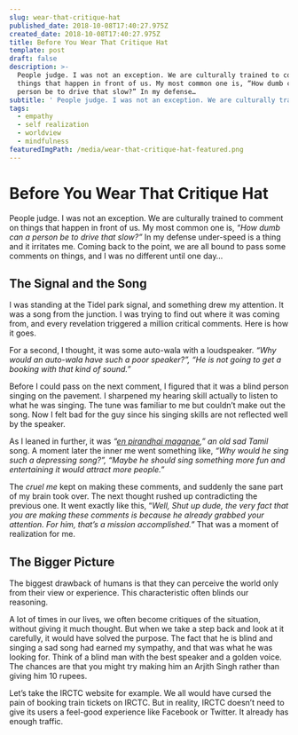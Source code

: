 ```yaml
---
slug: wear-that-critique-hat
published_date: 2018-10-08T17:40:27.975Z
created_date: 2018-10-08T17:40:27.975Z
title: Before You Wear That Critique Hat
template: post
draft: false
description: >-
  People judge. I was not an exception. We are culturally trained to comment on
  things that happen in front of us. My most common one is, “How dumb can a
  person be to drive that slow?” In my defense…
subtitle: ' People judge. I was not an exception. We are culturally trained to comment on things that happen in front of us. My most common one is… '
tags:
  - empathy
  - self realization
  - worldview
  - mindfulness
featuredImgPath: /media/wear-that-critique-hat-featured.png
---
```

# Before You Wear That Critique Hat

People judge. I was not an exception. We are culturally trained to comment on things that happen in front of us. My most common one is, _“How dumb can a person be to drive that slow?”_ In my defense under-speed is a thing and it irritates me. Coming back to the point, we are all bound to pass some comments on things, and I was no different until one day…

## The Signal and the Song

I was standing at the Tidel park signal, and something drew my attention. It was a song from the junction. I was trying to find out where it was coming from, and every revelation triggered a million critical comments. Here is how it goes.

For a second, I thought, it was some auto-wala with a loudspeaker. _“Why would an auto-wala have such a poor speaker?”, “He is not going to get a booking with that kind of sound.”_

Before I could pass on the next comment, I figured that it was a blind person singing on the pavement. I sharpened my hearing skill actually to listen to what he was singing. The tune was familiar to me but couldn’t make out the song. Now I felt bad for the guy since his singing skills are not reflected well by the speaker.

As I leaned in further, it was _“_[_en pirandhai maganae_](https://www.youtube.com/watch?v=CSD1juEt_eY)_,” an old sad Tamil_ song. A moment later the inner me went something like, _“Why would he sing such a depressing song?”,_ _“Maybe he should sing something more fun and entertaining it would attract more people.”_

The _cruel me_ kept on making these comments, and suddenly the sane part of my brain took over. The next thought rushed up contradicting the previous one. It went exactly like this, “_Well, Shut up dude, the very fact that you are making these comments is because he already grabbed your attention. For him, that’s a mission accomplished.”_ That was a moment of realization for me.

## The Bigger Picture

The biggest drawback of humans is that they can perceive the world only from their view or experience. This characteristic often blinds our reasoning.

A lot of times in our lives, we often become critiques of the situation, without giving it much thought. But when we take a step back and look at it carefully, it would have solved the purpose. The fact that he is blind and singing a sad song had earned my sympathy, and that was what he was looking for. Think of a blind man with the best speaker and a golden voice. The chances are that you might try making him an Arjith Singh rather than giving him 10 rupees.

Let’s take the IRCTC website for example. We all would have cursed the pain of booking train tickets on IRCTC. But in reality, IRCTC doesn’t need to give its users a feel-good experience like Facebook or Twitter. It already has enough traffic.


